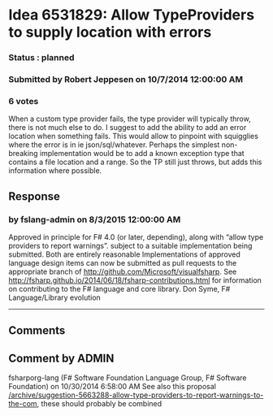 # Idea 6531829: Allow TypeProviders to supply location with errors #

### Status : planned

### Submitted by Robert Jeppesen on 10/7/2014 12:00:00 AM

### 6 votes

When a custom type provider fails, the type provider will typically throw, there is not much else to do.
I suggest to add the ability to add an error location when something fails. This would allow to pinpoint with squigglies where the error is in ie json/sql/whatever.
Perhaps the simplest non-breaking implementation would be to add a known exception type that contains a file location and a range. So the TP still just throws, but adds this information where possible.



## Response 
### by fslang-admin on 8/3/2015 12:00:00 AM

Approved in principle for F# 4.0 (or later, depending), along with “allow type providers to report warnings”. subject to a suitable implementation being submitted. Both are entirely reasonable
Implementations of approved language design items can now be submitted as pull requests to the appropriate branch of http://github.com/Microsoft/visualfsharp. See http://fsharp.github.io/2014/06/18/fsharp-contributions.html for information on contributing to the F# language and core library.
Don Syme, F# Language/Library evolution

------------------------
## Comments


## Comment by ADMIN
fsharporg-lang (F# Software Foundation Language Group, F# Software Foundation) on 10/30/2014 6:58:00 AM
See also this proposal [/archive/suggestion-5663288-allow-type-providers-to-report-warnings-to-the-com,](/archive/suggestion-5663288-allow-type-providers-to-report-warnings-to-the-com,.md) these should probably be combined

